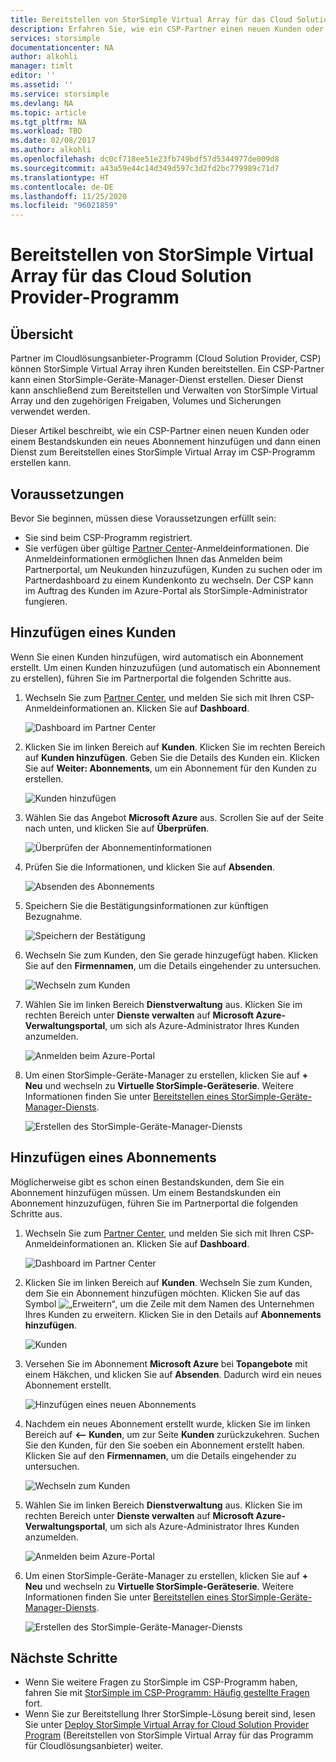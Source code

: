 ```yaml
---
title: Bereitstellen von StorSimple Virtual Array für das Cloud Solution Provider-Programm
description: Erfahren Sie, wie ein CSP-Partner einen neuen Kunden oder einem Bestandskunden ein neues Abonnement hinzufügen und dann einen Dienst zum Bereitstellen eines StorSimple Virtual Array im CSP-Programm erstellen kann.
services: storsimple
documentationcenter: NA
author: alkohli
manager: timlt
editor: ''
ms.assetid: ''
ms.service: storsimple
ms.devlang: NA
ms.topic: article
ms.tgt_pltfrm: NA
ms.workload: TBD
ms.date: 02/08/2017
ms.author: alkohli
ms.openlocfilehash: dc0cf718ee51e23fb749bdf57d5344977de009d8
ms.sourcegitcommit: a43a59e44c14d349d597c3d2fd2bc779989c71d7
ms.translationtype: HT
ms.contentlocale: de-DE
ms.lasthandoff: 11/25/2020
ms.locfileid: "96021859"
---
```

# <a name="deploy-storsimple-virtual-array-for-cloud-solution-provider-program"></a>Bereitstellen von StorSimple Virtual Array für das Cloud Solution Provider-Programm

## <a name="overview"></a>Übersicht

Partner im Cloudlösungsanbieter-Programm (Cloud Solution Provider, CSP) können StorSimple Virtual Array ihren Kunden bereitstellen. Ein CSP-Partner kann einen StorSimple-Geräte-Manager-Dienst erstellen. Dieser Dienst kann anschließend zum Bereitstellen und Verwalten von StorSimple Virtual Array und den zugehörigen Freigaben, Volumes und Sicherungen verwendet werden.

Dieser Artikel beschreibt, wie ein CSP-Partner einen neuen Kunden oder einem Bestandskunden ein neues Abonnement hinzufügen und dann einen Dienst zum Bereitstellen eines StorSimple Virtual Array im CSP-Programm erstellen kann.

## <a name="prerequisites"></a>Voraussetzungen

Bevor Sie beginnen, müssen diese Voraussetzungen erfüllt sein:

- Sie sind beim CSP-Programm registriert.
- Sie verfügen über gültige [Partner Center](https://partnercenter.microsoft.com/)-Anmeldeinformationen. Die Anmeldeinformationen ermöglichen Ihnen das Anmelden beim Partnerportal, um Neukunden hinzuzufügen, Kunden zu suchen oder im Partnerdashboard zu einem Kundenkonto zu wechseln. Der CSP kann im Auftrag des Kunden im Azure-Portal als StorSimple-Administrator fungieren.
                             
## <a name="add-a-customer"></a>Hinzufügen eines Kunden

Wenn Sie einen Kunden hinzufügen, wird automatisch ein Abonnement erstellt. Um einen Kunden hinzuzufügen (und automatisch ein Abonnement zu erstellen), führen Sie im Partnerportal die folgenden Schritte aus.

1. Wechseln Sie zum [Partner Center](https://partnercenter.microsoft.com/), und melden Sie sich mit Ihren CSP-Anmeldeinformationen an. Klicken Sie auf **Dashboard**.

     ![Dashboard im Partner Center](./media/storsimple-partner-csp-deploy/image1.png)
                              
2. Klicken Sie im linken Bereich auf **Kunden**. Klicken Sie im rechten Bereich auf **Kunden hinzufügen**. Geben Sie die Details des Kunden ein. Klicken Sie auf **Weiter: Abonnements**, um ein Abonnement für den Kunden zu erstellen.

    ![Kunden hinzufügen](./media/storsimple-partner-csp-deploy/image2.png)

3.  Wählen Sie das Angebot **Microsoft Azure** aus. Scrollen Sie auf der Seite nach unten, und klicken Sie auf **Überprüfen**.

    ![Überprüfen der Abonnementinformationen](./media/storsimple-partner-csp-deploy/image3.png)
                              
4. Prüfen Sie die Informationen, und klicken Sie auf **Absenden**.

    ![Absenden des Abonnements](./media/storsimple-partner-csp-deploy/image4.png)

5. Speichern Sie die Bestätigungsinformationen zur künftigen Bezugnahme.

    ![Speichern der Bestätigung](./media/storsimple-partner-csp-deploy/image5.png)

6. Wechseln Sie zum Kunden, den Sie gerade hinzugefügt haben. Klicken Sie auf den **Firmennamen**, um die Details eingehender zu untersuchen.

    ![Wechseln zum Kunden](./media/storsimple-partner-csp-deploy/image6.png)  

7. Wählen Sie im linken Bereich **Dienstverwaltung** aus. Klicken Sie im rechten Bereich unter **Dienste verwalten** auf **Microsoft Azure-Verwaltungsportal**, um sich als Azure-Administrator Ihres Kunden anzumelden.

    ![Anmelden beim Azure-Portal](./media/storsimple-partner-csp-deploy/image9.png)

8. Um einen StorSimple-Geräte-Manager zu erstellen, klicken Sie auf **+ Neu** und wechseln zu **Virtuelle StorSimple-Geräteserie**. Weitere Informationen finden Sie unter [Bereitstellen eines StorSimple-Geräte-Manager-Diensts](storsimple-virtual-array-manage-service.md).

    ![Erstellen des StorSimple-Geräte-Manager-Diensts](./media/storsimple-partner-csp-deploy/image8.png)


## <a name="add-a-subscription"></a>Hinzufügen eines Abonnements

Möglicherweise gibt es schon einen Bestandskunden, dem Sie ein Abonnement hinzufügen müssen. Um einem Bestandskunden ein Abonnement hinzuzufügen, führen Sie im Partnerportal die folgenden Schritte aus.

1. Wechseln Sie zum [Partner Center](https://partnercenter.microsoft.com/), und melden Sie sich mit Ihren CSP-Anmeldeinformationen an. Klicken Sie auf **Dashboard**.

     ![Dashboard im Partner Center](./media/storsimple-partner-csp-deploy/image1.png)
                              
2. Klicken Sie im linken Bereich auf **Kunden**. Wechseln Sie zum Kunden, dem Sie ein Abonnement hinzufügen möchten. Klicken Sie auf das Symbol ![„Erweitern“](./media/storsimple-partner-csp-deploy/expand_pane_icon.png), um die Zeile mit dem Namen des Unternehmen Ihres Kunden zu erweitern. Klicken Sie in den Details auf **Abonnements hinzufügen**.

    ![Kunden](./media/storsimple-partner-csp-deploy/image10.png)

3. Versehen Sie im Abonnement **Microsoft Azure** bei **Topangebote** mit einem Häkchen, und klicken Sie auf **Absenden**. Dadurch wird ein neues Abonnement erstellt.

    ![Hinzufügen eines neuen Abonnements](./media/storsimple-partner-csp-deploy/image11.png)

6. Nachdem ein neues Abonnement erstellt wurde, klicken Sie im linken Bereich auf **<-- Kunden**, um zur Seite **Kunden** zurückzukehren. Suchen Sie den Kunden, für den Sie soeben ein Abonnement erstellt haben. Klicken Sie auf den **Firmennamen**, um die Details eingehender zu untersuchen.

    ![Wechseln zum Kunden](./media/storsimple-partner-csp-deploy/image6.png)  

7. Wählen Sie im linken Bereich **Dienstverwaltung** aus. Klicken Sie im rechten Bereich unter **Dienste verwalten** auf **Microsoft Azure-Verwaltungsportal**, um sich als Azure-Administrator Ihres Kunden anzumelden.

    ![Anmelden beim Azure-Portal](./media/storsimple-partner-csp-deploy/image9.png)

8. Um einen StorSimple-Geräte-Manager zu erstellen, klicken Sie auf **+ Neu** und wechseln zu **Virtuelle StorSimple-Geräteserie**. Weitere Informationen finden Sie unter [Bereitstellen eines StorSimple-Geräte-Manager-Diensts](storsimple-virtual-array-manage-service.md).

    ![Erstellen des StorSimple-Geräte-Manager-Diensts](./media/storsimple-partner-csp-deploy/image8.png)

## <a name="next-steps"></a>Nächste Schritte

- Wenn Sie weitere Fragen zu StorSimple im CSP-Programm haben, fahren Sie mit [StorSimple im CSP-Programm: Häufig gestellte Fragen](storsimple-partner-csp-faq.md) fort.
- Wenn Sie zur Bereitstellung Ihrer StorSimple-Lösung bereit sind, lesen Sie unter [Deploy StorSimple Virtual Array for Cloud Solution Provider Program](storsimple-partner-csp-deploy.md) (Bereitstellen von StorSimple Virtual Array für das Programm für Cloudlösungsanbieter) weiter.
